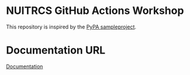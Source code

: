 # NUITRCS GitHub Actions Workshop
This repository is inspired by the [PyPA sampleproject](https://github.com/pypa/sampleproject).

# Documentation URL
[Documentation](https://nuitrcs.github.io/rcds-gh-actions-workshop/)
